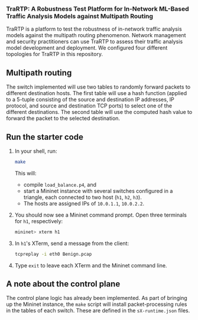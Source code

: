 ### TraRTP: A Robustness Test Platform for In-Network ML-Based Traffic Analysis Models against Multipath Routing

TraRTP is a platform to test the robustness of in-network traffic analysis models against the multipath routing phenomenon. Network management and security practitioners can use TraRTP to assess their traffic analysis model development and deployment. We configured four different topologies for TraRTP in this repository. 

## Multipath routing 

The switch implemented will use two tables to randomly forward packets to different destination hosts. The first table will use a hash function (applied to a 5-tuple consisting of the source and destination IP addresses, IP protocol, and source and destination TCP ports) to select one of the different destinations. The second table will use the computed hash value to forward the packet to the selected destination. 

## Run the starter code

1. In your shell, run:
   ```bash
   make
   ```   
   This will:
   * compile `load_balance.p4`, and
   * start a Mininet instance with several switches configured
     in a triangle, each connected to two host (`h1`, `h2`, `h3`).
   * The hosts are assigned IPs of `10.0.1.1`, `10.0.2.2`.  

2. You should now see a Mininet command prompt.  Open three terminals
   for `h1`, respectively:
   ```bash
   mininet> xterm h1 
   ```   

4. In `h1`'s XTerm, send a message from the client:
   ```bash
   tcpreplay -i eth0 Benign.pcap
   ```
5. Type `exit` to leave each XTerm and the Mininet command line.


## A note about the control plane

The control plane logic has already been implemented.  As part of bringing up the Mininet instance, the `make` script will install packet-processing rules in the tables of each switch. These are defined in the `sX-runtime.json` files.
